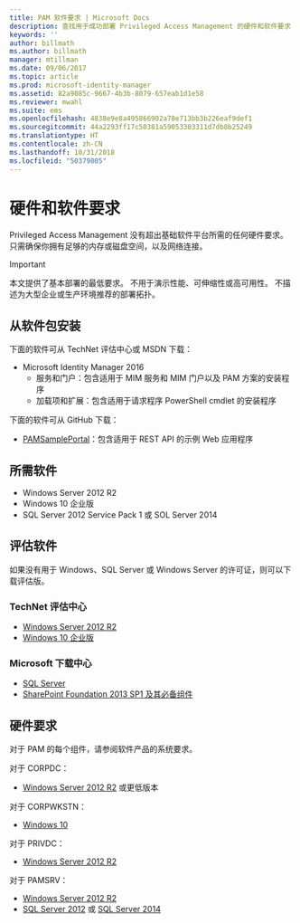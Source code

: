 ```yaml
---
title: PAM 软件要求 | Microsoft Docs
description: 查找用于成功部署 Privileged Access Management 的硬件和软件要求
keywords: ''
author: billmath
ms.author: billmath
manager: mtillman
ms.date: 09/06/2017
ms.topic: article
ms.prod: microsoft-identity-manager
ms.assetid: 82a9085c-9667-4b3b-8079-657eab1d1e58
ms.reviewer: mwahl
ms.suite: ems
ms.openlocfilehash: 4838e9e8a495866902a78e713bb3b226eaf9def1
ms.sourcegitcommit: 44a2293ff17c50381a59053303311d7db8b25249
ms.translationtype: HT
ms.contentlocale: zh-CN
ms.lasthandoff: 10/31/2018
ms.locfileid: "50379805"
---
```

# <a name="hardware-and-software-requirements"></a>硬件和软件要求

Privileged Access Management 没有超出基础软件平台所需的任何硬件要求。 只需确保你拥有足够的内存或磁盘空间，以及网络连接。

> [!IMPORTANT]
> 本文提供了基本部署的最低要求。 不用于演示性能、可伸缩性或高可用性。 不描述为大型企业或生产环境推荐的部署拓扑。

## <a name="installing-from-software-packages"></a>从软件包安装

下面的软件可从 TechNet 评估中心或 MSDN 下载：

- Microsoft Identity Manager 2016
  - 服务和门户：包含适用于 MIM 服务和 MIM 门户以及 PAM 方案的安装程序
  - 加载项和扩展：包含适用于请求程序 PowerShell cmdlet 的安装程序

下面的软件可从 GitHub 下载：

- [PAMSamplePortal](https://github.com/Azure/identity-management-samples)：包含适用于 REST API 的示例 Web 应用程序

## <a name="required-software"></a>所需软件

- Windows Server 2012 R2
- Windows 10 企业版
- SQL Server 2012 Service Pack 1 或 SOL Server 2014

## <a name="evaluation-software"></a>评估软件

如果没有用于 Windows、SQL Server 或 Windows Server 的许可证，则可以下载评估版。

### <a name="technet-evaluation-center"></a>TechNet 评估中心

- [Windows Server 2012 R2](https://www.microsoft.com/evalcenter/evaluate-windows-server-2012-r2)
- [Windows 10 企业版](https://www.microsoft.com/evalcenter/evaluate-windows-10-enterprise)

### <a name="microsoft-download-center"></a>Microsoft 下载中心

- [SQL Server](https://www.microsoft.com/download/details.aspx?id=29066)  
- [SharePoint Foundation 2013 SP1 及其必备组件](https://www.microsoft.com/download/details.aspx?id=42039)

## <a name="hardware-requirements"></a>硬件要求

对于 PAM 的每个组件，请参阅软件产品的系统要求。

对于 CORPDC：

- [Windows Server 2012 R2](https://technet.microsoft.com/library/dn303418.aspx) 或更低版本

对于 CORPWKSTN：

- [Windows 10](https://technet.microsoft.com/windows/dn798752.aspx)

对于 PRIVDC：

- [Windows Server 2012 R2](https://technet.microsoft.com/library/dn303418.aspx)

对于 PAMSRV：

- [Windows Server 2012 R2](https://technet.microsoft.com/library/dn303418.aspx)
- [SQL Server 2012](https://msdn.microsoft.com/library/ms143506(sql.110).aspx) 或 [SQL Server 2014](https://msdn.microsoft.com/library/ms143506(v=sql.120).aspx)
